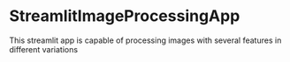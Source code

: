 # StreamlitImageProcessingApp
This streamlit app is capable of processing images with several features in different variations
